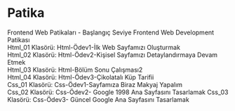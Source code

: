 # Patika 
Frontend Web Patikaları - Başlangıç Seviye Frontend Web Development Patikası
<br>
Html_01 Klasörü: Html-Ödev1-İlk Web Sayfamızı Oluşturmak
<br>
Html_02 Klasörü: Html-Ödev2-Kişisel Sayfamızı Detaylandırmaya Devam Etmek
<br>
Html_03 Klasörü: Html-Bölüm Sonu Çalışması2
<br>
Html_04 Klasörü: Html-Ödev3-Çikolatalı Küp Tarifii
<br>
Css_01 Klasörü: Css-Ödev1-Sayfamıza Biraz Makyaj Yapalım  
Css_02 Klasörü: Css-Ödev2- Google 1998 Ana Sayfasını Tasarlamak
Css_03 Klasörü: Css-Ödev3- Güncel Google Ana Sayfasını Tasarlamak